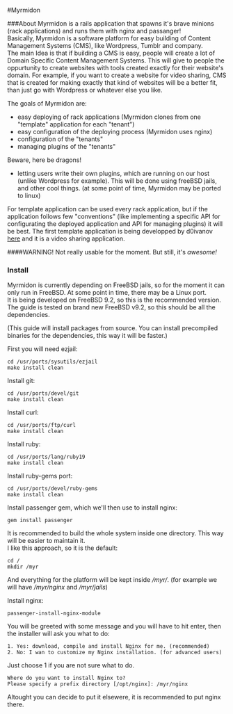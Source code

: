 #Myrmidon


###About
Myrmidon is a rails application that spawns it's brave minions (rack applications) and runs them with nginx and passanger!  
Basically, Myrmidon is a software platform for easy building of Content Management Systems (CMS), like Wordpress, Tumblr and company.  
The main Idea is that if building a CMS is easy, people will create a lot of Domain Specific Content Management Systems. This will give to people the oppurtunity to create websites with tools created exactly for their website's domain. For example, if you want to create a website for video sharing, CMS that is created for making exactly that kind of websites will be a better fit, than just go with Wordpress or whatever else you like.

The goals of Myrmidon are:

* easy deploying of rack applications (Myrmidon clones from one "template" application for each "tenant")
* easy configuration of the deploying process (Myrmidon uses nginx)
* configuration of the "tenants"
* managing plugins of the "tenants"

Beware, here be dragons!

* letting users write their own plugins, which are running on our host (unlike Wordpress for example). This will be done using freeBSD jails, and other cool things.
(at some point of time, Myrmidon may be ported to linux)

For template application can be used every rack application, but if the application follows few "conventions" (like implementing a specific API for configurating the deployed application and API for managing plugins) it will be best. The first template application is being developped by d0ivanov [here](https://github.com/d0ivanov/videatra) and it is a video sharing application.

####WARNING!
Not really usable for the moment.
But still, it's *awesome!*

### Install

Myrmidon is currently depending on FreeBSD jails, so for the moment it can only run in FreeBSD. At some point in time, there may be a Linux port.  
It is being developed on FreeBSD 9.2, so this is the recommended version.  
The guide is tested on brand new FreeBSD v9.2, so this should be all the dependencies.

(This guide will install packages from source. You can install precompiled binaries for the dependencies, this way it will be faster.)

First you will need ezjail:  
```console
cd /usr/ports/sysutils/ezjail  
make install clean  
```

Install git:  
```console
cd /usr/ports/devel/git  
make install clean  
```

Install curl:  
```console
cd /usr/ports/ftp/curl  
make install clean  
```

Install ruby:  
```console
cd /usr/ports/lang/ruby19  
make install clean  
```

Install ruby-gems port:  
```console
cd /usr/ports/devel/ruby-gems  
make install clean  
```

Install passenger gem, which we'll then use to install nginx:  
```console
gem install passenger  
```

It is recommended to build the whole system inside one directory. This way will be easier to maintain it.  
I like this approach, so it is the default:
```console
cd /  
mkdir /myr  
```
And everything for the platform will be kept inside _/myr/_. (for example we will have _/myr/nginx_ and _/myr/jails_)  

Install nginx:  
```console
passenger-install-nginx-module  
```
You will be greeted with some message and you will have to hit enter, then the installer will ask you what to do:  
```console
1. Yes: download, compile and install Nginx for me. (recommended)  
2. No: I wan to customize my Nginx installation. (for advanced users)  
```
Just choose 1 if you are not sure what to do.

```console
Where do you want to install Nginx to?
Please specify a prefix directory [/opt/nginx]: /myr/nginx
```
Altought you can decide to put it elsewere, it is recommended to put nginx there.
